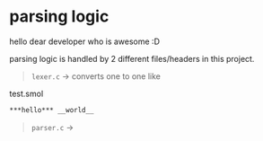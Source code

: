 # parsing logic

hello dear developer who is awesome :D 

parsing logic is handled by 2 different files/headers in this project.

> `lexer.c` -> converts one to one like

test.smol
```md
***hello*** __world__
```

> `parser.c` ->